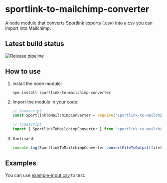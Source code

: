 # sportlink-to-mailchimp-converter
A node module that converts Sportlink exports (.csv) into a csv you can import into Mailchimp.

## Latest build status
![Release pipeline](https://github.com/EdwinOtten/sportlink-to-mailchimp-converter/actions/workflows/npm-publish.yml/badge.svg)

## How to use

1. Install the node module:
    ```
    npm install sportlink-to-mailchimp-converter
    ```
2. Import the module in your code:
    ```js
    // Javascript
    const SportlinkToMailchimpConverter = require('sportlink-to-mailchimp-converter')
    ```
    ```ts
    // Typescript
    import { SportlinkToMailchimpConverter } from 'sportlink-to-mailchimp-converter'
    ```
3. And use it:
    ```js
    console.log(SportlinkToMailchimpConverter.convertFileToOutput(file))
    ```

## Examples

You can use [example-input.csv](/example-input.csv) to test.